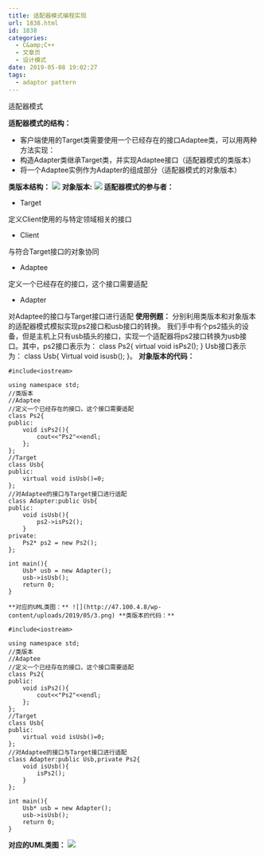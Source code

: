 ```yaml
---
title: 适配器模式编程实现
url: 1838.html
id: 1838
categories:
  - C&amp;C++
  - 文章页
  - 设计模式
date: 2019-05-08 19:02:27
tags:
  - adaptor pattern
---
```


适配器模式

**适配器模式的结构：**

*   客户端使用的Target类需要使用一个已经存在的接口Adaptee类，可以用两种方法实现：
*   构造Adapter类继承Target类，并实现Adaptee接口（适配器模式的类版本）
*   将一个Adaptee实例作为Adapter的组成部分（适配器模式的对象版本）

**类版本结构：** ![](http://47.100.4.8/wp-content/uploads/2019/05/1-1.png) **对象版本:** ![](http://47.100.4.8/wp-content/uploads/2019/05/2-1.png) **适配器模式的参与者：**

*   Target

定义Client使用的与特定领域相关的接口

*   Client

与符合Target接口的对象协同

*   Adaptee

定义一个已经存在的接口，这个接口需要适配

*   Adapter

对Adaptee的接口与Target接口进行适配 **使用例题：** 分别利用类版本和对象版本的适配器模式模拟实现ps2接口和usb接口的转换。 我们手中有个ps2插头的设备，但是主机上只有usb插头的接口，实现一个适配器将ps2接口转换为usb接口。其中，ps2接口表示为： class Ps2{ virtual void isPs2(); } Usb接口表示为： class Usb{ Virtual void isusb(); }。 **对象版本的代码：**
```
#include<iostream>

using namespace std;
//类版本
//Adaptee
//定义一个已经存在的接口，这个接口需要适配
class Ps2{
public:
    void isPs2(){
        cout<<"Ps2"<<endl;
    };
};
//Target
class Usb{
public:
    virtual void isUsb()=0;
};
//对Adaptee的接口与Target接口进行适配
class Adapter:public Usb{
public:
    void isUsb(){
        ps2->isPs2();
    }
private:
    Ps2* ps2 = new Ps2();
};

int main(){
    Usb* usb = new Adapter();
    usb->isUsb();
    return 0;
}

**对应的UML类图：** ![](http://47.100.4.8/wp-content/uploads/2019/05/3.png) **类版本的代码：**

#include<iostream>

using namespace std;
//类版本
//Adaptee
//定义一个已经存在的接口，这个接口需要适配
class Ps2{
public:
    void isPs2(){
        cout<<"Ps2"<<endl;
    };
};
//Target
class Usb{
public:
    virtual void isUsb()=0;
};
//对Adaptee的接口与Target接口进行适配
class Adapter:public Usb,private Ps2{
    void isUsb(){
        isPs2();
    }
};

int main(){
    Usb* usb = new Adapter();
    usb->isUsb();
    return 0;
}
```
**对应的UML类图：** ![](http://47.100.4.8/wp-content/uploads/2019/05/4-1.png)